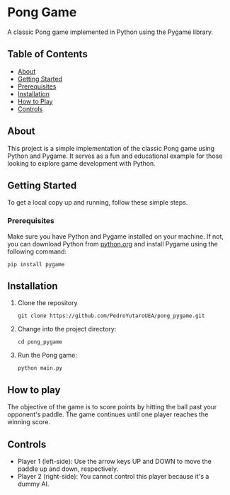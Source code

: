 # Pong Game

A classic Pong game implemented in Python using the Pygame library.

## Table of Contents

- [About](#about)
- [Getting Started](#getting-started)
- [Prerequisites](#prerequisites)
- [Installation](#installation)
- [How to Play](#how-to-play)
- [Controls](#controls)

## About

This project is a simple implementation of the classic Pong game using Python and Pygame. It serves as a fun and educational example for those looking to explore game development with Python.

## Getting Started

To get a local copy up and running, follow these simple steps.

### Prerequisites

Make sure you have Python and Pygame installed on your machine. If not, you can download Python from [python.org](https://www.python.org/downloads/) and install Pygame using the following command:
```
pip install pygame
```

## Installation
1. Clone the repository
   ```
   git clone https://github.com/PedroYutaroUEA/pong_pygame.git
2. Change into the project directory:
   ```
   cd pong_pygame
3. Run the Pong game:
   ```
   python main.py
## How to play
The objective of the game is to score points by hitting the ball past your opponent's paddle. The game continues until one player reaches the winning score.

## Controls
- Player 1 (left-side): Use the arrow keys UP and DOWN to move the paddle up and down, respectively.
- Player 2 (right-side): You cannot control this player because it's a dummy AI.
